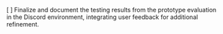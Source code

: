 [ ] Finalize and document the testing results from the prototype evaluation in the Discord environment, integrating user feedback for additional refinement.